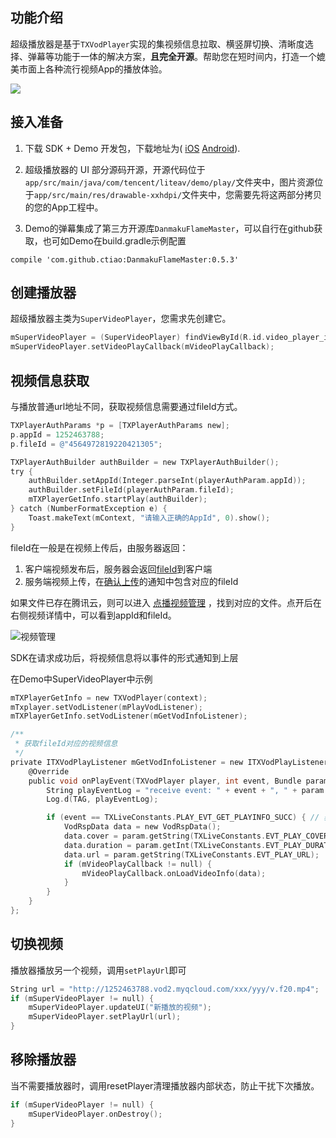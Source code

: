 ## 功能介绍

超级播放器是基于`TXVodPlayer`实现的集视频信息拉取、横竖屏切换、清晰度选择、弹幕等功能于一体的解决方案，**且完全开源**。帮助您在短时间内，打造一个媲美市面上各种流行视频App的播放体验。

![](https://mc.qcloudimg.com/static/img/c5a7b6e6e8cba617b76fee49aa03da18/image.png)

## 接入准备

1. 下载 SDK + Demo 开发包，下载地址为( [iOS](https://cloud.tencent.com/document/product/454/7873#iOS)  [Android](https://cloud.tencent.com/document/product/454/7873#Android)).

2. 超级播放器的 UI 部分源码开源，开源代码位于 `app/src/main/java/com/tencent/liteav/demo/play/`文件夹中，图片资源位于`app/src/main/res/drawable-xxhdpi/`文件夹中，您需要先将这两部分拷贝的您的App工程中。

3. Demo的弹幕集成了第三方开源库`DanmakuFlameMaster`，可以自行在github获取，也可如Demo在build.gradle示例配置 
```
compile 'com.github.ctiao:DanmakuFlameMaster:0.5.3'
```

## 创建播放器

超级播放器主类为`SuperVideoPlayer`，您需求先创建它。

```objective-c
mSuperVideoPlayer = (SuperVideoPlayer) findViewById(R.id.video_player_item_1);
mSuperVideoPlayer.setVideoPlayCallback(mVideoPlayCallback);
```

## 视频信息获取

与播放普通url地址不同，获取视频信息需要通过fileId方式。

```objective-c
TXPlayerAuthParams *p = [TXPlayerAuthParams new];
p.appId = 1252463788;
p.fileId = @"4564972819220421305";

TXPlayerAuthBuilder authBuilder = new TXPlayerAuthBuilder();
try {
    authBuilder.setAppId(Integer.parseInt(playerAuthParam.appId));
    authBuilder.setFileId(playerAuthParam.fileId);
    mTXPlayerGetInfo.startPlay(authBuilder);
} catch (NumberFormatException e) {
    Toast.makeText(mContext, "请输入正确的AppId", 0).show();
}
```

fileId在一般是在视频上传后，由服务器返回：

1. 客户端视频发布后，服务器会返回[fileId](https://cloud.tencent.com/document/product/584/9367#8..E5.8F.91.E5.B8.83.E7.BB.93.E6.9E.9C)到客户端
2. 服务端视频上传，在[确认上传](https://cloud.tencent.com/document/product/266/9757)的通知中包含对应的fileId

如果文件已存在腾讯云，则可以进入 [点播视频管理](https://console.cloud.tencent.com/video/videolist) ，找到对应的文件。点开后在右侧视频详情中，可以看到appId和fileId。

![视频管理](https://mc.qcloudimg.com/static/img/fcad44c3392b229f3a53d5f8b2c52961/image.png)

SDK在请求成功后，将视频信息将以事件的形式通知到上层

在Demo中SuperVideoPlayer中示例
```objective-c
mTXPlayerGetInfo = new TXVodPlayer(context);
mTxplayer.setVodListener(mPlayVodListener);
mTXPlayerGetInfo.setVodListener(mGetVodInfoListener);

/**
 * 获取fileId对应的视频信息
 */
private ITXVodPlayListener mGetVodInfoListener = new ITXVodPlayListener() {
    @Override
    public void onPlayEvent(TXVodPlayer player, int event, Bundle param) {
        String playEventLog = "receive event: " + event + ", " + param.getString(TXLiveConstants.EVT_DESCRIPTION);
        Log.d(TAG, playEventLog);

        if (event == TXLiveConstants.PLAY_EVT_GET_PLAYINFO_SUCC) { // 获取点播文件信息成功
            VodRspData data = new VodRspData();
            data.cover = param.getString(TXLiveConstants.EVT_PLAY_COVER_URL);
            data.duration = param.getInt(TXLiveConstants.EVT_PLAY_DURATION);
            data.url = param.getString(TXLiveConstants.EVT_PLAY_URL);
            if (mVideoPlayCallback != null) {
                mVideoPlayCallback.onLoadVideoInfo(data);
            }
        }
    }
};
```


## 切换视频

播放器播放另一个视频，调用`setPlayUrl`即可

```objective-c
String url = "http://1252463788.vod2.myqcloud.com/xxx/yyy/v.f20.mp4";
if (mSuperVideoPlayer != null) {
    mSuperVideoPlayer.updateUI("新播放的视频");
    mSuperVideoPlayer.setPlayUrl(url);
}
```

## 移除播放器

当不需要播放器时，调用resetPlayer清理播放器内部状态，防止干扰下次播放。

```objective-c
if (mSuperVideoPlayer != null) {
    mSuperVideoPlayer.onDestroy();
}
```

